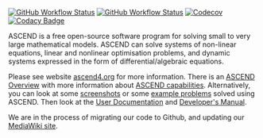 [![GitHub Workflow Status](https://img.shields.io/github/actions/workflow/status/ascend4/ascend4/ubuntu.yml?label=Ubuntu%20build)](https://github.com/ascend4/ascend4/actions/workflows/msys2.yml)
[![GitHub Workflow Status](https://img.shields.io/github/actions/workflow/status/ascend4/ascend4/msys2.yml?label=MSYS2%20build)](https://github.com/ascend4/ascend4/actions/workflows/msys2.yml)
[![Codecov](https://img.shields.io/codecov/c/github/ascend4/ascend4?label=CUnit%20test%20coverage)](https://app.codecov.io/gh/ascend4/ascend4)
[![Codacy Badge](https://app.codacy.com/project/badge/Grade/4d3d0850360a4809abdaaabc0ea76ca2)](https://app.codacy.com/gh/ascend4/ascend4/dashboard?utm_source=gh&utm_medium=referral&utm_content=&utm_campaign=Badge_grade)

ASCEND is a free open-source software program for solving small to very large mathematical models. ASCEND can solve systems of non-linear equations, linear and nonlinear optimisation problems, and dynamic systems expressed in the form of differential/algebraic equations.

Please see website [ascend4.org](https://ascend4.org/Main_Page) for more information. There is an [ASCEND Overview](https://ascend4.org/ASCEND_overview) with more information about [ASCEND capabilities](https://ascend4.org/ASCEND_capabilities). Alternatively, you can look at some [screenshots](https://ascend4.org/PyGTK_Screenshots) or some [example problems](https://ascend4.org/Worked_examples) solved using ASCEND. Then look at the [User Documentation](https://ascend4.org/Category:Documentation) and [Developer's Manual](https://ascend4.org/Developer%27s_Manual).

We are in the process of migrating our code to Github, and updating our [MediaWiki site](https://ascend4.org/Main_Page).
